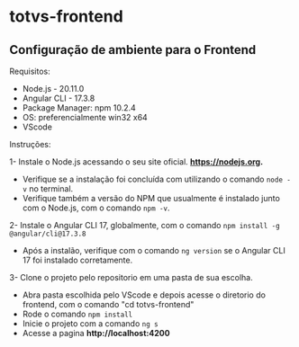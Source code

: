 # totvs-frontend

## Configuração de ambiente para o Frontend

Requisitos:

* Node.js - 20.11.0
* Angular CLI - 17.3.8
* Package Manager: npm 10.2.4
* OS: preferencialmente win32 x64
* VScode

Instruções:

1- Instale o Node.js acessando o seu site oficial. **https://nodejs.org.**
  * Verifique se a instalação foi concluída com utilizando o comando ```node -v``` no terminal.
  * Verifique também a versão do NPM que usualmente é instalado junto com o Node.js, com o comando ```npm -v```.
  
2- Instale o Angular CLI 17, globalmente, com o comando ```npm install -g @angular/cli@17.3.8```
  * Após a instalão, verifique com o comando ```ng version``` se o Angular CLI 17 foi instalado corretamente.

3- Clone o projeto pelo repositorio em uma pasta de sua escolha.
  * Abra pasta escolhida pelo VScode e depois acesse o diretorio do frontend, com o comando "cd totvs-frontend"
  * Rode o comando ```npm install```
  * Inicie o projeto com a comando ```ng s```
  * Acesse a pagina **http://localhost:4200**

